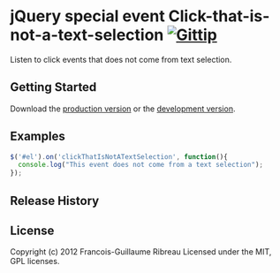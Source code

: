 # jQuery special event Click-that-is-not-a-text-selection [![Gittip](http://badgr.co/gittip/fgribreau.png)](https://www.gittip.com/fgribreau/)

Listen to click events that does not come from text selection.

## Getting Started
Download the [production version][min] or the [development version][max].

[min]: https://raw.github.com/FGRibreau/jquery-clickthatisnotatextselection/master/dist/clickthatisnotatextselection.min.js
[max]: https://raw.github.com/FGRibreau/jquery-clickthatisnotatextselection/master/dist/clickthatisnotatextselection.js

## Examples

```JavaScript
$('#el').on('clickThatIsNotATextSelection', function(){
  console.log("This event does not come from a text selection");
});
```

## Release History


## License
Copyright (c) 2012 Francois-Guillaume Ribreau
Licensed under the MIT, GPL licenses.
